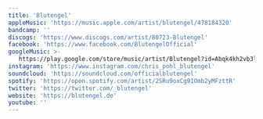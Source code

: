 ```yaml
---
title: 'Blutengel'
appleMusic: 'https://music.apple.com/artist/blutengel/478184320'
bandcamp: ''
discogs: 'https://www.discogs.com/artist/80723-Blutengel'
facebook: 'https://www.facebook.com/BlutengelOfficial'
googleMusic: >-
   https://play.google.com/store/music/artist/Blutengel?id=Abqk4kh2vb3lrxt4wqrwwvzgfui
instagram: 'https://www.instagram.com/chris_pohl_blutengel'
soundcloud: 'https://soundcloud.com/officialblutengel'
spotify: 'https://open.spotify.com/artist/2SRu9oxCg91Omb2yMFzttR'
twitter: 'https://twitter.com/_blutengel'
website: 'https://blutengel.de'
youtube: ''
---
```

